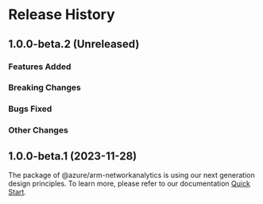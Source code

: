 # Release History

## 1.0.0-beta.2 (Unreleased)

### Features Added

### Breaking Changes

### Bugs Fixed

### Other Changes

## 1.0.0-beta.1 (2023-11-28)

The package of @azure/arm-networkanalytics is using our next generation design principles. To learn more, please refer to our documentation [Quick Start](https://aka.ms/azsdk/js/mgmt/quickstart ).
